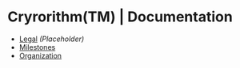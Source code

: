 # Cryrorithm(TM) | Documentation

- [Legal](legal) _(Placeholder)_
- [Milestones](milestones)
- [Organization](organization)
